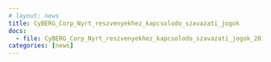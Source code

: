 ```yaml
---
# layout: news
title: CyBERG_Corp_Nyrt_reszvenyekhez_kapcsolodo_szavazati_jogok
docs:
  - file: CyBERG_Corp_Nyrt_reszvenyekhez_kapcsolodo_szavazati_jogok_2018.10.31.pdf
categories: [news]
---
```


